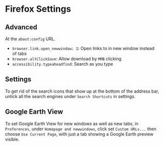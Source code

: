 # Firefox Settings

## Advanced

At the `about:config` URL.

- `browser.link.open_newwindow: 2`: Open links to in new window instead of tabs
- `browser.altClickSave`: Allow download by `MMB` clicking
- `accessibility.typeaheadfind`: Search as you type

## Settings

To get rid of the search icons that show up at the bottom of the address bar, untick all the search engines under `Search Shortcuts` in settings.

## Google Earth View

To set Google Earth View for new windows as well as new tabs, in `Preferences`, under `Homepage and newwindows`, click set `Custom URLs...` then choose `Use Current Page`, with just a tab showing a Google Earth preview visible.
